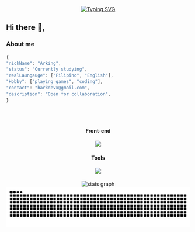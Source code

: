 <div align="center">
<a href="https://git.io/typing-svg"><img src="https://readme-typing-svg.demolab.com?font=Pixelify+Sans&weight=500&size=25&duration=4000&pause=500&color=02DCBD&center=true&random=false&width=600&height=300&lines=Hi%2C+I'm+Arking;A+Computer+Science+student+from+the+Philippines." alt="Typing SVG" /></a>
 <h2></h2>
</div>



 
 ## Hi there 👋,


### About me
```javascript
{
"nickName": "Arking",
"status": "Currently studying",
"realLaungauge": ["Filipino", "English"],
"Hobby": ["playing games", "coding"],
"contact": "harkdevx@gmail.com",
"description": "Open for collaboration",
}


```


<div align="center">
 
<br clear="both">
 <br clear="both">

 #### Front-end

 <img src="https://skillicons.dev/icons?i=js,html,css,tailwind" height="50" />
 
<div align="center">

 #### Tools

 <img src="https://skillicons.dev/icons?i=github,git,vscode,npm" height="50" />

<div align="center">
</div>





<div align="center">
<br clear="both">

 <img src="https://github-readme-stats.vercel.app/api?username=arking-xx&hide_title=false&hide_rank=false&show_icons=true&include_all_commits=true&count_private=true&disable_animations=false&theme=cobalt&locale=en&hide_border=true" height="150" alt="stats graph"  />

<img src="https://raw.githubusercontent.com/arking-xx/arking-xx/output/snake.svg" alt="Snake animation" />

<div align="center">
